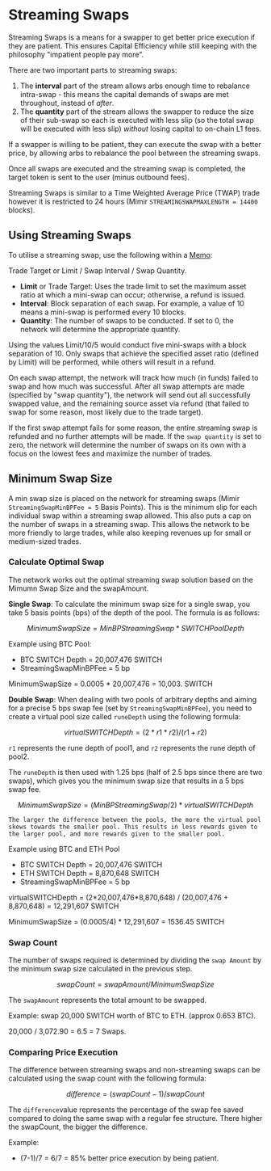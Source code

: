 # Streaming Swaps

Streaming Swaps is a means for a swapper to get better price execution if they are patient. This ensures Capital Efficiency while still keeping with the philosophy "impatient people pay more".

There are two important parts to streaming swaps:

1. The **interval** part of the stream allows arbs enough time to rebalance intra-swap - this means the capital demands of swaps are met throughout, instead of _after_.
2. The **quantity** part of the stream allows the swapper to reduce the size of their sub-swap so each is executed with less slip (so the total swap will be executed with less slip) _without_ losing capital to on-chain L1 fees.

If a swapper is willing to be patient, they can execute the swap with a better price, by allowing arbs to rebalance the pool between the streaming swaps.

Once all swaps are executed and the streaming swap is completed, the target token is sent to the user (minus outbound fees).

Streaming Swaps is similar to a Time Weighted Average Price (TWAP) trade however it is restricted to 24 hours (Mimir `STREAMINGSWAPMAXLENGTH = 14400` blocks).

## Using Streaming Swaps

To utilise a streaming swap, use the following within a [Memo](../concepts/memos.md#swap):

Trade Target or Limit / Swap Interval / Swap Quantity.

- **Limit** or Trade Target: Uses the trade limit to set the maximum asset ratio at which a mini-swap can occur; otherwise, a refund is issued.
- **Interval**: Block separation of each swap. For example, a value of 10 means a mini-swap is performed every 10 blocks.
- **Quantity**: The number of swaps to be conducted. If set to 0, the network will determine the appropriate quantity.

Using the values Limit/10/5 would conduct five mini-swaps with a block separation of 10. Only swaps that achieve the specified asset ratio (defined by Limit) will be performed, while others will result in a refund.

On each swap attempt, the network will track how much (in funds) failed to swap and how much was successful. After all swap attempts are made (specified by "swap quantity"), the network will send out all successfully swapped value, and the remaining source asset via refund (that failed to swap for some reason, most likely due to the trade target).

If the first swap attempt fails for some reason, the entire streaming swap is refunded and no further attempts will be made. If the `swap quantity` is set to zero, the network will determine the number of swaps on its own with a focus on the lowest fees and maximize the number of trades.

## Minimum Swap Size

A min swap size is placed on the network for streaming swaps (Mimir `StreamingSwapMinBPFee = 5` Basis Points). This is the minimum slip for each individual swap within a streaming swap allowed. This also puts a cap on the number of swaps in a streaming swap. This allows the network to be more friendly to large trades, while also keeping revenues up for small or medium-sized trades.

### Calculate Optimal Swap

The network works out the optimal streaming swap solution based on the Mimumn Swap Size and the swapAmount.

**Single Swap**: To calculate the minimum swap size for a single swap, you take 5 basis points (bps) of the depth of the pool. The formula is as follows:

$$
{MinimumSwapSize} = MinBPStreamingSwap * SWITCH Pool Depth
$$

Example using BTC Pool:

- BTC SWITCH Depth = 20,007,476 SWITCH
- StreamingSwapMinBPFee = 5 bp

MinimumSwapSize = 0.0005 \* 20,007,476 = 10,003. SWITCH

**Double Swap**: When dealing with two pools of arbitrary depths and aiming for a precise 5 bps swap fee (set by `StreamingSwapMinBPFee`), you need to create a virtual pool size called `runeDepth` using the following formula:

$$
virtualSWITCHDepth  =(2*r1*r2) / (r1+r2)
$$

`r1` represents the rune depth of pool1, and `r2` represents the rune depth of pool2.

The `runeDepth` is then used with 1.25 bps (half of 2.5 bps since there are two swaps), which gives you the minimum swap size that results in a 5 bps swap fee.

$$
{MinimumSwapSize} = (MinBPStreamingSwap / 2) * virtualSWITCHDepth
$$

```admonish success
The larger the difference between the pools, the more the virtual pool skews towards the smaller pool. This results in less rewards given to the larger pool, and more rewards given to the smaller pool.
```

Example using BTC and ETH Pool

- BTC SWITCH Depth = 20,007,476 SWITCH
- ETH SWITCH Depth = 8,870,648 SWITCH
- StreamingSwapMinBPFee = 5 bp

virtualSWITCHDepth = (2\*20,007,476\*8,870,648) / (20,007,476 + 8,870,648) = 12,291,607 SWITCH

MinimumSwapSize = (0.0005/4) \* 12,291,607 = 1536.45 SWITCH

### Swap Count

The number of swaps required is determined by dividing the `swap Amount` by the minimum swap size calculated in the previous step.

$$
swapCount = swapAmount / MinimumSwapSize
$$

The `swapAmount` represents the total amount to be swapped.

Example: swap 20,000 SWITCH worth of BTC to ETH. (approx 0.653 BTC).

20,000 / 3,072.90 = 6.5 = 7 Swaps.

### Comparing Price Execution

The difference between streaming swaps and non-streaming swaps can be calculated using the swap count with the following formula:

$$
difference = (swapCount - 1) / swapCount
$$

The `difference`value represents the percentage of the swap fee saved compared to doing the same swap with a regular fee structure. There higher the swapCount, the bigger the difference.

Example:

- (7-1)/7 = 6/7 = 85% better price execution by being patient.
